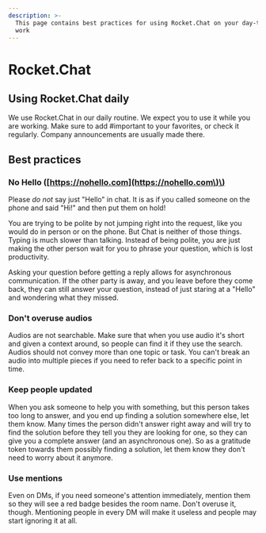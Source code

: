 ```yaml
---
description: >-
  This page contains best practices for using Rocket.Chat on your day-to-day
  work
---
```


# Rocket.Chat

## Using Rocket.Chat daily

We use Rocket.Chat in our daily routine. We expect you to use it while you are working. Make sure to add \#important to your favorites, or check it regularly. Company announcements are usually made there.

## Best practices

### No Hello \([https://nohello.com](https://nohello.com\)\)

Please _do not_ say just "Hello" in chat. It is as if you called someone on the phone and said "Hi!" and then put them on hold!

You are trying to be polite by not jumping right into the request, like you would do in person or on the phone. But Chat is neither of those things. Typing is much slower than talking. Instead of being polite, you are just making the other person wait for you to phrase your question, which is lost productivity.

Asking your question before getting a reply allows for asynchronous communication. If the other party is away, and you leave before they come back, they can still answer your question, instead of just staring at a "Hello" and wondering what they missed.

### Don't overuse audios

Audios are not searchable. Make sure that when you use audio it's short and given a context around, so people can find it if they use the search. Audios should not convey more than one topic or task. You can't break an audio into multiple pieces if you need to refer back to a specific point in time. 

### Keep people updated

When you ask someone to help you with something, but this person takes too long to answer, and you end up finding a solution somewhere else, let them know. Many times the person didn't answer right away and will try to find the solution before they tell you they are looking for one, so they can give you a complete answer \(and an asynchronous one\). So as a gratitude token towards them possibly finding a solution, let them know they don't need to worry about it anymore.

### Use mentions

Even on DMs, if you need someone's attention immediately, mention them so they will see a red badge besides the room name. Don't overuse it, though. Mentioning people in every DM will make it useless and people may start ignoring it at all.

